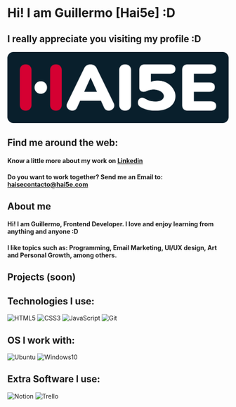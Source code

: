 # Hi! I am Guillermo [Hai5e] :D
## I really appreciate you visiting my profile :D

![Hai5e](./images/hai5eLogo_darkBackground.svg)

## Find me around the web:

#### Know a little more about my work on [Linkedin](https://www.linkedin.com/in/guillermo-rosales-n%C3%BA%C3%B1ez-17b1b61b9)
#### Do you want to work together? Send me an Email to: haisecontacto@hai5e.com


## About me
#### Hi! I am Guillermo, Frontend Developer. I love and enjoy learning from anything and anyone :D
#### I like topics such as: Programming, Email Marketing, UI/UX design, Art and Personal Growth, among others.


## Projects (soon)

## Technologies I use:

![HTML5](https://img.shields.io/badge/HTML5-E34F26?style=for-the-badge&logo=html5&logoColor=white)  ![CSS3](https://img.shields.io/badge/CSS3-1572B6?style=for-the-badge&logo=css3&logoColor=white)  ![JavaScript](https://img.shields.io/badge/JavaScript-323330?style=for-the-badge&logo=javascript&logoColor=F7DF1E)  ![Git](https://img.shields.io/badge/GIT-E44C30?style=for-the-badge&logo=git&logoColor=white)  

## OS I work with:
![Ubuntu](https://img.shields.io/badge/Ubuntu-E95420?style=for-the-badge&logo=ubuntu&logoColor=white)  ![Windows10](https://img.shields.io/badge/Windows-0078D6?style=for-the-badge&logo=windows&logoColor=white)

## Extra Software I use:

![Notion](https://img.shields.io/badge/Notion-000000?style=for-the-badge&logo=notion&logoColor=white)  ![Trello](https://img.shields.io/badge/Trello-0052CC?style=for-the-badge&logo=trello&logoColor=white)

<!--
**Hai5edfm/Hai5edfm** is a ✨ _special_ ✨ repository because its `README.md` (this file) appears on your GitHub profile.

Here are some ideas to get you started:

- 🔭 I’m currently working on ...
- 🌱 I’m currently learning ...
- 👯 I’m looking to collaborate on ...
- 🤔 I’m looking for help with ...
- 💬 Ask me about ...
- 📫 How to reach me: ...
- 😄 Pronouns: ...
- ⚡ Fun fact: ...
-->
